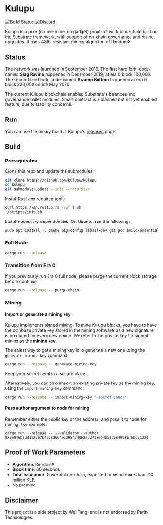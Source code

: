 # Kulupu

[![Build Status](https://dev.azure.com/kulupu/kulupu/_apis/build/status/kulupu.kulupu?branchName=master)](https://dev.azure.com/kulupu/kulupu/_build/latest?definitionId=1&branchName=master)
[![Discord](https://img.shields.io/discord/586902457053872148.svg)](https://discord.gg/DZbg4rZ)

Kulupu is a pure (no pre-mine, no gadget) proof-of-work blockchain built on the
[Substrate](https://github.com/paritytech/substrate) framework, with support of
on-chain governance and online upgrades. It uses ASIC-resistant mining algorithm
of RandomX.

## Status

The network was launched in September 2019. The first hard fork, code-named
**Slag Ravine** happened in December 2019, at era 0 block 100,000. The second
hard fork, code-named **Swamp Bottom** happened at era 0 block 320,000 on 6th
May 2020.

The current Kulupu blockchain enabled Substrate's balances and governance pallet
modules. Smart contract is a planned but not yet enabled feature, due to
stability concerns.

## Run

You can use the binary build at Kulupu's
[releases](https://github.com/kulupu/kulupu/releases) page.

## Build

### Prerequisites

Clone this repo and update the submodules:

```bash
git clone https://github.com/kulupu/kulupu
cd kulupu
git submodule update --init --recursive
```

Install Rust and required tools:

```bash
curl https://sh.rustup.rs -sSf | sh
./scripts/init.sh
```

Install necessary dependencies. On Ubuntu, run the following:

```bash
sudo apt install -y cmake pkg-config libssl-dev git gcc build-essential clang libclang-dev
```

### Full Node

```bash
cargo run --release
```

### Transition from Era 0

If you previously run Era 0 full node, please purge the current block storage
before continue.

```bash
cargo run --release -- purge-chain
```

### Mining

#### Import or generate a mining key

Kulupu implements signed mining. To mine Kulupu blocks, you have to have the
coinbase private key stored in the mining software, as a new signature is
produced for every new nonce. We refer to the private key for signed mining as
the **mining key**.

The eaiest way to get a mining key is to generate a new one using the
`generate-mining-key` command:

```bash
cargo run --release -- generate-mining-key
```

Keep your secret seed in a secure place.

Alternatively, you can also import an existing private key as the mining key,
using the `import-mining-key` command:

```bash
cargo run --release -- import-mining-key "<secret seed>"
```

#### Pass author argument to node for mining

Remember either the public key or the address, and pass it to node for
mining. For example:

```
cargo run --release -- --validator --author 0x7e946b7dd192307b4538d664ead95474062ac3738e04b5f3084998b76bc5122d
```

## Proof of Work Parameters

* **Algorithm**: RandomX
* **Block time**: 60 seconds
* **Total issurance**: Governed on-chain, expected to be no more than 210
  million KLP.
* No premine

## Disclaimer

This project is a side project by Wei Tang, and is not endorsed by Parity
Technologies.
